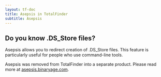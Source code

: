 ```yaml
---
layout: tf-doc
title: Asepsis in TotalFinder
subtitle: Asepsis
---
```


## Do you know .DS_Store files?

Asepsis allows you to redirect creation of .DS_Store files. This feature is particularly useful for people who use command-line tools.

Asepsis was removed from TotalFinder into a separate product. Please read more at [asepsis.binaryage.com](http://asepsis.binaryage.com).
